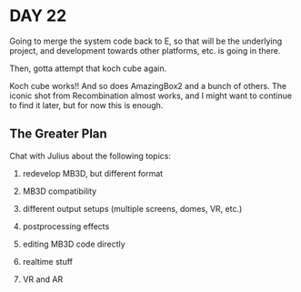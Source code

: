 # DAY 22

Going to merge the system code back to E, so that will be the underlying project, and development towards other platforms, etc. is going in there.

Then, gotta attempt that koch cube again.

Koch cube works!! And so does AmazingBox2 and a bunch of others. The iconic shot from Recombination almost works, and I might want to continue to find it later, but for now this is enough.

## The Greater Plan

Chat with Julius about the following topics:

1. redevelop MB3D, but different format

2. MB3D compatibility

3. different output setups (multiple screens, domes, VR, etc.)

4. postprocessing effects

5. editing MB3D code directly

6. realtime stuff

7. VR and AR
